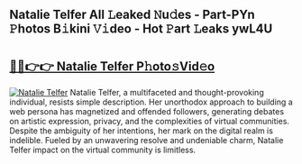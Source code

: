 ## Natalie Telfer All 𝙻eaked 𝙽u𝚍es - Part-PYn 𝙿hotos B𝚒kini 𝚅𝚒deo - Hot 𝙿art 𝙻eaks ywL4U

# <h2><a href="http://ld0vhjj.urlbe.top/?page=Natalie+Telfer">🔗🔗👉👉 Natalie Telfer P𝚑oto𝚜Vid𝚎o</a></h2>

[![Natalie Telfer](https://i.imgur.com/eBuTRDB.gif)](http://ld0vhjj.urlbe.top/?page=Natalie+Telfer)
Natalie Telfer, a multifaceted and thought-provoking individual, resists simple description. Her unorthodox approach to building a web persona has magnetized and offended followers, generating debates on artistic expression, privacy, and the complexities of virtual communities. Despite the ambiguity of her intentions, her mark on the digital realm is indelible. Fueled by an unwavering resolve and undeniable charm, Natalie Telfer impact on the virtual community is limitless.
